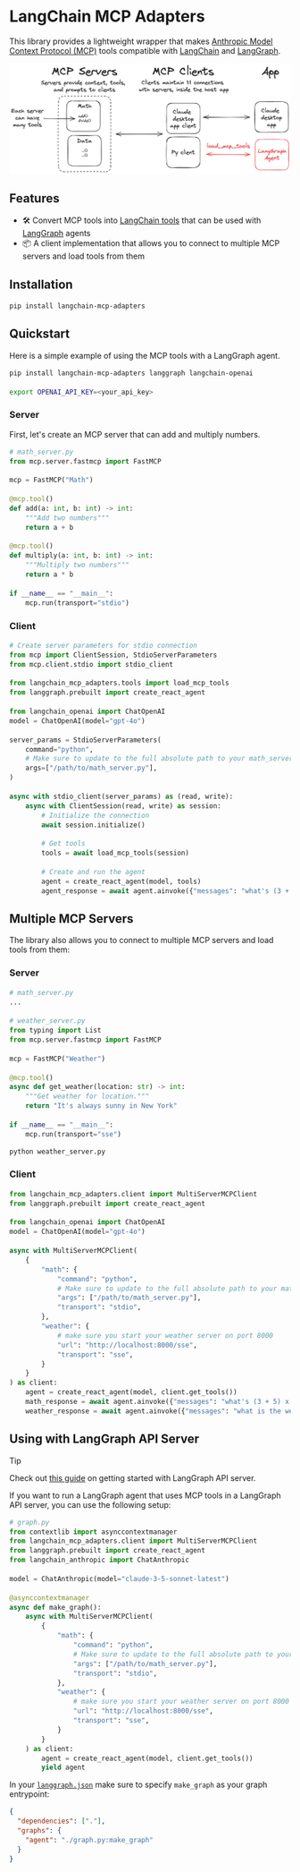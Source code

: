 # LangChain MCP Adapters

This library provides a lightweight wrapper that makes [Anthropic Model Context Protocol (MCP)](https://modelcontextprotocol.io/introduction) tools compatible with [LangChain](https://github.com/langchain-ai/langchain) and [LangGraph](https://github.com/langchain-ai/langgraph).

![MCP](static/img/mcp.png)

## Features

- 🛠️ Convert MCP tools into [LangChain tools](https://python.langchain.com/docs/concepts/tools/) that can be used with [LangGraph](https://github.com/langchain-ai/langgraph) agents
- 📦 A client implementation that allows you to connect to multiple MCP servers and load tools from them

## Installation

```bash
pip install langchain-mcp-adapters
```

## Quickstart

Here is a simple example of using the MCP tools with a LangGraph agent.

```bash
pip install langchain-mcp-adapters langgraph langchain-openai

export OPENAI_API_KEY=<your_api_key>
```

### Server

First, let's create an MCP server that can add and multiply numbers.

```python
# math_server.py
from mcp.server.fastmcp import FastMCP

mcp = FastMCP("Math")

@mcp.tool()
def add(a: int, b: int) -> int:
    """Add two numbers"""
    return a + b

@mcp.tool()
def multiply(a: int, b: int) -> int:
    """Multiply two numbers"""
    return a * b

if __name__ == "__main__":
    mcp.run(transport="stdio")
```

### Client

```python
# Create server parameters for stdio connection
from mcp import ClientSession, StdioServerParameters
from mcp.client.stdio import stdio_client

from langchain_mcp_adapters.tools import load_mcp_tools
from langgraph.prebuilt import create_react_agent

from langchain_openai import ChatOpenAI
model = ChatOpenAI(model="gpt-4o")

server_params = StdioServerParameters(
    command="python",
    # Make sure to update to the full absolute path to your math_server.py file
    args=["/path/to/math_server.py"],
)

async with stdio_client(server_params) as (read, write):
    async with ClientSession(read, write) as session:
        # Initialize the connection
        await session.initialize()

        # Get tools
        tools = await load_mcp_tools(session)

        # Create and run the agent
        agent = create_react_agent(model, tools)
        agent_response = await agent.ainvoke({"messages": "what's (3 + 5) x 12?"})
```

## Multiple MCP Servers

The library also allows you to connect to multiple MCP servers and load tools from them:

### Server

```python
# math_server.py
...

# weather_server.py
from typing import List
from mcp.server.fastmcp import FastMCP

mcp = FastMCP("Weather")

@mcp.tool()
async def get_weather(location: str) -> int:
    """Get weather for location."""
    return "It's always sunny in New York"

if __name__ == "__main__":
    mcp.run(transport="sse")
```

```bash
python weather_server.py
```

### Client

```python
from langchain_mcp_adapters.client import MultiServerMCPClient
from langgraph.prebuilt import create_react_agent

from langchain_openai import ChatOpenAI
model = ChatOpenAI(model="gpt-4o")

async with MultiServerMCPClient(
    {
        "math": {
            "command": "python",
            # Make sure to update to the full absolute path to your math_server.py file
            "args": ["/path/to/math_server.py"],
            "transport": "stdio",
        },
        "weather": {
            # make sure you start your weather server on port 8000
            "url": "http://localhost:8000/sse",
            "transport": "sse",
        }
    }
) as client:
    agent = create_react_agent(model, client.get_tools())
    math_response = await agent.ainvoke({"messages": "what's (3 + 5) x 12?"})
    weather_response = await agent.ainvoke({"messages": "what is the weather in nyc?"})
```

## Using with LangGraph API Server

> [!TIP]
> Check out [this guide](https://langchain-ai.github.io/langgraph/tutorials/langgraph-platform/local-server/) on getting started with LangGraph API server.

If you want to run a LangGraph agent that uses MCP tools in a LangGraph API server, you can use the following setup:

```python
# graph.py
from contextlib import asynccontextmanager
from langchain_mcp_adapters.client import MultiServerMCPClient
from langgraph.prebuilt import create_react_agent
from langchain_anthropic import ChatAnthropic

model = ChatAnthropic(model="claude-3-5-sonnet-latest")

@asynccontextmanager
async def make_graph():
    async with MultiServerMCPClient(
        {
            "math": {
                "command": "python",
                # Make sure to update to the full absolute path to your math_server.py file
                "args": ["/path/to/math_server.py"],
                "transport": "stdio",
            },
            "weather": {
                # make sure you start your weather server on port 8000
                "url": "http://localhost:8000/sse",
                "transport": "sse",
            }
        }
    ) as client:
        agent = create_react_agent(model, client.get_tools())
        yield agent
```

In your [`langgraph.json`](https://langchain-ai.github.io/langgraph/cloud/reference/cli/#configuration-file) make sure to specify `make_graph` as your graph entrypoint:

```json
{
  "dependencies": ["."],
  "graphs": {
    "agent": "./graph.py:make_graph"
  }
}
```